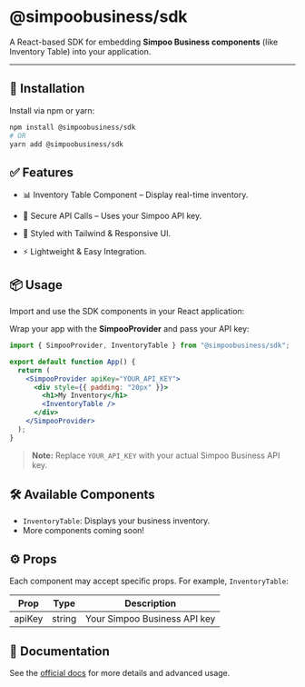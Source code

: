 # @simpoobusiness/sdk

A React-based SDK for embedding **Simpoo Business components** (like Inventory Table) into your application.

---

## 🚀 Installation

Install via npm or yarn:

```bash
npm install @simpoobusiness/sdk
# OR
yarn add @simpoobusiness/sdk
```

## ✅ Features

- 📊 Inventory Table Component – Display real-time inventory.

- 🔐 Secure API Calls – Uses your Simpoo API key.

- 🎨 Styled with Tailwind & Responsive UI.

- ⚡ Lightweight & Easy Integration.

## 📦 Usage

Import and use the SDK components in your React application:

Wrap your app with the **SimpooProvider** and pass your API key:

```jsx
import { SimpooProvider, InventoryTable } from "@simpoobusiness/sdk";

export default function App() {
  return (
    <SimpooProvider apiKey="YOUR_API_KEY">
      <div style={{ padding: "20px" }}>
        <h1>My Inventory</h1>
        <InventoryTable />
      </div>
    </SimpooProvider>
  );
}
```

> **Note:** Replace `YOUR_API_KEY` with your actual Simpoo Business API key.

## 🛠️ Available Components

- `InventoryTable`: Displays your business inventory.
- More components coming soon!

## ⚙️ Props

Each component may accept specific props. For example, `InventoryTable`:

| Prop   | Type   | Description                  |
| ------ | ------ | ---------------------------- |
| apiKey | string | Your Simpoo Business API key |

## 📖 Documentation

See the [official docs](https://simpoobusiness.com/docs/sdk) for more details and advanced usage.
